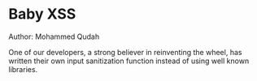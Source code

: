 # Baby XSS
Author: Mohammed Qudah

One of our developers, a strong believer in reinventing the wheel, has written their own input sanitization function instead of using well known libraries.
